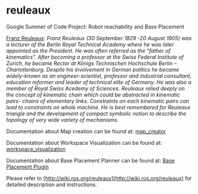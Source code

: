 # reuleaux

Google Summer of Code Project: Robot reachability and Base Placement


[Franz Reuleaux](https://en.wikipedia.org/wiki/Franz_Reuleaux): *Franz Reuleaux (30 September 1829 -20 August 1905) was a lecturer of the Berlin Royal Technical Academy where he was later appointed as the President. He was often referred as the “father of kinematics”. After becoming a professor at the Swiss Federal Institute of Zurich, he became Rector at Königs Technischen Hochschule Berlin – Charlottenburg. Despite his involvement in German politics he became widely-known as an engineer-scientist, professor and industrial consultant, education reformer and leader of technical elite of Germany. He was also a member of Royal Swiss Acedemy of Sciences.
Reuleaux relied deeply on the concept of kinematic chain which could be abstracted in kinematic pairs- chains of elementary links. Constraints on each kinematic pairs can lead to constraints on whole machine. He is best remembered for Reuleaux triangle and the development of compact symbolic notion to describe the topology of very wide variety of mechanisms.*



Documentation about Map creation can be found at: [map_creator](map_creator/README.md)

Documentation about Workspace Visualization can be found at: [workspace_visualization](workspace_visualization/README.md)

Documentation about Base Placement Planner can be found at: [Base Placement Plugin](base_placement_plugin/README.md)

Please refer to [http://wiki.ros.org/reuleaux](http://wiki.ros.org/reuleaux) for detailed description and instructions.
